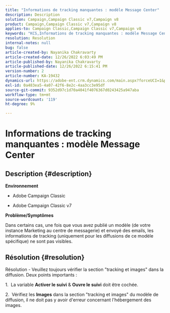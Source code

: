```yaml
---
title: "Informations de tracking manquantes : modèle Message Center"
description: Description
solution: Campaign,Campaign Classic v7,Campaign v8
product: Campaign,Campaign Classic v7,Campaign v8
applies-to: Campaign Classic,Campaign Classic v7,Campaign v8
keywords: "KCS,Informations de tracking manquantes : modèle Message Center"
resolution: Resolution
internal-notes: null
bug: false
article-created-by: Nayanika Chakravarty
article-created-date: 12/26/2022 6:03:49 PM
article-published-by: Nayanika Chakravarty
article-published-date: 12/26/2022 6:15:41 PM
version-number: 2
article-number: KA-19432
dynamics-url: https://adobe-ent.crm.dynamics.com/main.aspx?forceUCI=1&pagetype=entityrecord&etn=knowledgearticle&id=bfc5e9a0-4785-ed11-81ac-6045bd006b4b
exl-id: 0a483ea5-4a07-42f6-8e2c-4aa3cc3e95df
source-git-commit: 9352d97c1d70a4041f4076367d0243425a947aba
workflow-type: tm+mt
source-wordcount: '119'
ht-degree: 9%

---
```


# Informations de tracking manquantes : modèle Message Center

## Description {#description}


<b>Environnement</b>

- Adobe Campaign Classic

- Adobe Campaign Classic v7

<b>Problème/Symptômes</b>

Dans certains cas, une fois que vous avez publié un modèle (de votre instance Marketing au centre de messagerie) et envoyé des emails, les informations de tracking (uniquement pour les diffusions de ce modèle spécifique) ne sont pas visibles.


## Résolution {#resolution}


Résolution - Veuillez toujours vérifier la section &quot;tracking et images&quot; dans la diffusion. Deux points importants :

1.  La variable <b>Activer le suivi</b> &amp; <b>Ouvre le suivi</b> doit être cochée.

2.  Vérifiez les <b>Images</b> dans la section &quot;tracking et images&quot; du modèle de diffusion, il ne doit pas y avoir d&#39;erreur concernant l&#39;hébergement des images.
